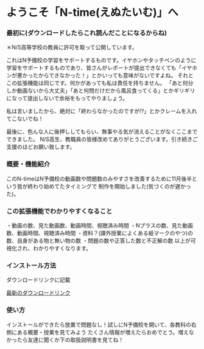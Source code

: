 # ようこそ「N-time(えぬたいむ)」へ


### 最初に(ダウンロードしたらこれ読んだことになるからね)
＊N/S高等学校の教員に許可を取って公開しています。

これはN予備校の学習をサポートするものです。イヤホンやタッチペンのように学習をサポートするものであり、皆さんがレポートが提出できなくても「イヤホンが悪かったからできなかった！」とかいっても意味がないですよね。
それとこの拡張機能は同じです。何かがあっても私は責任を持ちません。
「あと何分しか動画ないから大丈夫」「あと何問だけだから風呂食ってくる」とかギリギリになって提出しないで余裕をもってやりましょう。

私は言いましたから、絶対に「終わらなかったのですが!?」とかクレームを入れてこないでね！

最後に、色んな人に後押ししてもらい、無事やる気が消えることがなくここまでできました。
N/S高生、教職員の皆様改めてありがとうございます。引き続きご支援のほどお願い致します。

### 概要・機能紹介
このN-timeはN予備校の動画数や問題数のみやすさを改善するために11月後半という皆が終わり始めてたタイミングで
制作を開始しました(気づくのが遅かった)。

### この拡張機能でわかりやすくなること
・動画の数、見た動画数、動画時間、視聴済み時間
・Nプラスの数、見た動画数、動画時間、視聴済み時間
・資料？(課外授業によくある紙マークのやつ)の数、自身がある物と無い物の数
・問題の数や正答した数と不正解の数
以上が可視化され、わかりやすくなります。

### インストール方法
ダウンロードリンクに記載

[最新のダウンロードリンク](https://github.com/kurimogo/n-time/releases/releases/latest)

### 使い方
インストールができたら放置で問題なし！試しにN予備校を開いて、各教科の右側にある概要・授業を見てみよう
たくさん情報が増えたらおめでとう。増えなかったら友達に聞くか下の取扱説明書を見てね！
